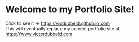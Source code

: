 # Welcome to my Portfolio Site!

Click to see it -> https://vicdubbeld.github.io.com
<br>
This will eventually replace my current portfolio site at https://www.victordubbeld.com
